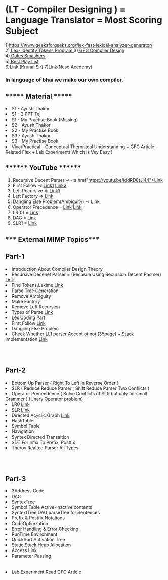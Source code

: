 <h1>(LT - Compiler Designing ) = Language Translator = Most Scoring Subject</h1>

1)<a href="https://www.geeksforgeeks.org/flex-fast-lexical-analyzer-generator/">https://www.geeksforgeeks.org/flex-fast-lexical-analyzer-generator/</a></br>
2)<a href="https://youtu.be/voQl4G53uoo"> Lex- Identify Tokens Program </a>
3)<a href="https://www.geeksforgeeks.org/compiler-design-tutorials/?ref=lbp"> GFG Compiler Design </a></br>
4)<a href="https://youtube.com/playlist?list=PLxCzCOWd7aiEKtKSIHYusizkESC42diyc"> Gates Smashers </a></br>
5)<a href="https://www.youtube.com/watch?v=gR1FnnNzMvk&list=PLPIwNooIb9vh9l2_rk2OGAWYcA9b8X9Y5"> Best Play List </a></br>
6)<a href="https://www.youtube.com/playlist?list=PLUvaDH_C5xwBVp7cuDvy_FENez3QFMMKx">Link (Krunal Sir)</a>
7)<a href="https://www.youtube.com/playlist?list=PLBlnK6fEyqRjT3oJxFXRgjPNzeS-LFY-q">Link(Neso Acedemy)</a>

<h3>In language of bhai we make our own compiler.<h3>


<h2>***** Material *****</h2>

<li>S1 - Ayush Thakor 
<li>S1 - 2 PPT Tej
<li>S1 - My Practise Book (Missing)
<li>S2 - Ayush Thakor
<li>S2 - My Practise Book
<li>S3 - Ayush Thakor
<li>S3 - My Practise Book
<li>Viva/Practical - Conceptual Theroritcal Understanding + GFG Article Related Flex + Lab Experiment( Which is Vey Easy )


<h2>****** YouTube ******</h2>


1) Recursive Decent Parser => <a href"https://youtu.be/iddRD8tJi44">Link</a>
2) First Follow => <a href="https://youtu.be/oOCromcWnfc">Link1</a>          <a href="https://youtu.be/v_wvcuJ6mGY">Link2</a>
3) Left Recursive => <a href="https://youtu.be/IfKzzcOtkmA">Link1</a>
4) Left Factory => <a href="https://youtu.be/hAk_bYEzGdo">Link</a>
5) Dangling Else Problem(Ambiguity) => <a href="https://youtu.be/X-7gPMZywSQ">Link</a>
6) Operator Precedence = <a href="https://youtu.be/7K2U4Otqhpk">Link</a>  <a href="https://youtu.be/c6vGGdy0Iw4">Link</a>
7) LR(0) = <a href="https://youtu.be/MCZ8FPZ7blY">Link</a> 
8) DAG = <a href="https://youtu.be/-ytaiHWWsAA">Link</a>
9) SLR1 = <a href="https://youtu.be/d2HBvYAOSwU">Link</a>

<h2>*** External MIMP Topics***	</h2>

 <div> 
  <h2>Part-1</h2>
<li>Introduction About Compiler Design Theory</li>
<li>Recursive Decenet Parser =  (Becasue Using Recursion Decent Pasrser) <a href="https://youtu.be/XDAjH5vCNVk"> Link </a></li>
<li>Find Tokens,Lexime  <a href="https://www.geeksforgeeks.org/c-program-detect-tokens-c-program/"> Link </a></li> 
<li>Parse Tree Generation</li>
<li>Remove Ambiguity</li>
<li>Make Factory</li>
<li>Remove Left Recursion</li>
<li>Types of Parse <a  href="https://youtu.be/loqHLZrihpE">Link</a></li> 
<li>Lex Coding Part</li>
<li>First,Follow <a href="https://youtu.be/Vfude9LhtOg">Link</a></li>
<li>Dangling Else Problem</li>
<li>Check Whether LL1 parser Accept ot not (35page) + Stack Implementation <a href="https://youtu.be/p62IzMOdDJA">Link</a></li>
</div>
   
</br></br>
<div>
 <h2>Part-2</h2>
<li>Bottom Up Parser { Right To Left In Reverse Order }	</li>
<li>SLR ( Reduce Reduce Parser , Shift Reduce Parser Two Conflicts )</li>
<li>Operator Precendence ( Solve Conflicts of SLR but only for small Grammer ) (Unary Operator problem)</li>
<li> LR0 <a href="https://youtu.be/MCZ8FPZ7blY"> Link </a></li>
<li> SLR <a href="https://youtu.be/d2HBvYAOSwU"> Link </a></li>
<li>Directed Acyclic Graph <a href="https://youtu.be/-ytaiHWWsAA">Link </a></li>
<li>HashTable</li>
<li>Symbol Table</li>
<li>Navigation</li>
<li>Syntex Directed Transaltion</li>
<li>SDT For Infix To Prefix, Postfix</li>
<li>Theroy Realted Parser All Types</li>
 </div>

</br></br>
<div>
 <h2>Part-3</h2>
<li>3Address Code</li>
<li>DAG</li>
<li>SyntexTree</li>
<li>Symbol Table Active-Inactive contents</li>
<li>SyntextTree,DAG,parseTree for Sentences</li>
<li>Prefix & Postfix Notations</li>
<li>CodeOptimzation</li>
<li>Error Handling & Error Checking</li>
<li>RunTime Environment </li>
<li>QuickSort Activation Tree</li>
<li>Static,Stack,Heap Allocation</li>
<li>Access Link</li>
<li>Parameter Passing</li>
</div>
</br></br>
<li>Lab Experiment Read GFG Article </li>
